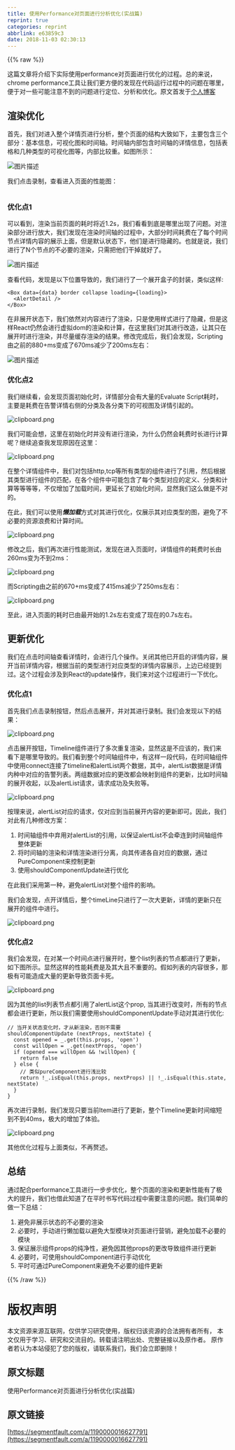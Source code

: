 ```yaml
---
title: 使用Performance对页面进行分析优化(实战篇)
reprint: true
categories: reprint
abbrlink: e63859c3
date: 2018-11-03 02:30:13
---
```


{{% raw %}}
<p>&#x8FD9;&#x7BC7;&#x6587;&#x7AE0;&#x5C06;&#x4ECB;&#x7ECD;&#x4E0B;&#x5B9E;&#x9645;&#x4F7F;&#x7528;performance&#x5BF9;&#x9875;&#x9762;&#x8FDB;&#x884C;&#x4F18;&#x5316;&#x7684;&#x8FC7;&#x7A0B;&#x3002;&#x603B;&#x7684;&#x6765;&#x8BF4;&#xFF0C;chrome performance&#x5DE5;&#x5177;&#x8BA9;&#x6211;&#x4EEC;&#x66F4;&#x65B9;&#x4FBF;&#x7684;&#x53D1;&#x73B0;&#x5728;&#x4EE3;&#x7801;&#x8FD0;&#x884C;&#x8FC7;&#x7A0B;&#x4E2D;&#x7684;&#x95EE;&#x9898;&#x5728;&#x54EA;&#x91CC;&#xFF0C;&#x4FBF;&#x4E8E;&#x5BF9;&#x4E00;&#x4E9B;&#x53EF;&#x80FD;&#x6CE8;&#x610F;&#x4E0D;&#x5230;&#x7684;&#x95EE;&#x9898;&#x8FDB;&#x884C;&#x5B9A;&#x4F4D;&#x3001;&#x5206;&#x6790;&#x548C;&#x4F18;&#x5316;&#x3002;&#x539F;&#x6587;&#x9996;&#x53D1;&#x4E8E;<a href="http://callmedadaxin.github.io/2018/10/09/optimize-react-app-with-chrome-performance/" rel="nofollow noreferrer" target="_blank">&#x4E2A;&#x4EBA;&#x535A;&#x5BA2;</a></p><h2 id="articleHeader0">&#x6E32;&#x67D3;&#x4F18;&#x5316;</h2><p>&#x9996;&#x5148;&#xFF0C;&#x6211;&#x4EEC;&#x5BF9;&#x8FDB;&#x5165;&#x6574;&#x4E2A;&#x8BE6;&#x60C5;&#x9875;&#x8FDB;&#x884C;&#x5206;&#x6790;&#xFF0C;&#x6574;&#x4E2A;&#x9875;&#x9762;&#x7684;&#x7ED3;&#x6784;&#x5927;&#x81F4;&#x5982;&#x4E0B;&#xFF0C;&#x4E3B;&#x8981;&#x5305;&#x542B;&#x4E09;&#x4E2A;&#x90E8;&#x5206;&#xFF1A;&#x57FA;&#x672C;&#x4FE1;&#x606F;&#xFF0C;&#x53EF;&#x89C6;&#x5316;&#x56FE;&#x548C;&#x65F6;&#x95F4;&#x8F74;&#x3002;&#x65F6;&#x95F4;&#x8F74;&#x5185;&#x90E8;&#x5305;&#x542B;&#x65F6;&#x95F4;&#x8F74;&#x7684;&#x8BE6;&#x60C5;&#x4FE1;&#x606F;&#xFF0C;&#x5305;&#x62EC;&#x8868;&#x683C;&#x548C;&#x51E0;&#x79CD;&#x7C7B;&#x578B;&#x7684;&#x53EF;&#x89C6;&#x5316;&#x56FE;&#x7B49;&#xFF0C;&#x5185;&#x90E8;&#x6BD4;&#x8F83;&#x91CD;&#x3002;&#x5982;&#x56FE;&#x6240;&#x793A;&#xFF1A;</p><p><span class="img-wrap"><img data-src="/img/bVbhVNi?w=1832&amp;h=896" src="https://static.alili.tech/img/bVbhVNi?w=1832&amp;h=896" alt="&#x56FE;&#x7247;&#x63CF;&#x8FF0;" title="&#x56FE;&#x7247;&#x63CF;&#x8FF0;" style="cursor:pointer;display:inline"></span></p><p>&#x6211;&#x4EEC;&#x70B9;&#x51FB;&#x5F55;&#x5236;&#xFF0C;&#x67E5;&#x770B;&#x8FDB;&#x5165;&#x9875;&#x9762;&#x7684;&#x6027;&#x80FD;&#x56FE;&#xFF1A;</p><p><span class="img-wrap"><img data-src="/img/bVbhVNg?w=350&amp;h=165" src="https://static.alili.tech/img/bVbhVNg?w=350&amp;h=165" alt="" title="" style="cursor:pointer;display:inline"></span></p><h3 id="articleHeader1">&#x4F18;&#x5316;&#x70B9;1</h3><p>&#x53EF;&#x4EE5;&#x770B;&#x5230;&#xFF0C;&#x6E32;&#x67D3;&#x5F53;&#x524D;&#x9875;&#x9762;&#x7684;&#x8017;&#x65F6;&#x5C06;&#x8FD1;1.2s&#xFF0C;&#x6211;&#x4EEC;&#x770B;&#x770B;&#x5230;&#x5E95;&#x662F;&#x54EA;&#x91CC;&#x51FA;&#x73B0;&#x4E86;&#x95EE;&#x9898;&#x3002;&#x5BF9;&#x6E32;&#x67D3;&#x90E8;&#x5206;&#x8FDB;&#x884C;&#x653E;&#x5927;&#xFF0C;&#x6211;&#x4EEC;&#x53D1;&#x73B0;&#x5728;&#x6E32;&#x67D3;&#x65F6;&#x95F4;&#x8F74;&#x7684;&#x8FC7;&#x7A0B;&#x4E2D;&#xFF0C;&#x5927;&#x90E8;&#x5206;&#x65F6;&#x95F4;&#x8017;&#x8D39;&#x5728;&#x4E86;&#x6BCF;&#x4E2A;&#x65F6;&#x95F4;&#x8282;&#x70B9;&#x8BE6;&#x60C5;&#x5185;&#x5BB9;&#x7684;&#x5C55;&#x793A;&#x4E0A;&#x9762;&#xFF0C;&#x4F46;&#x662F;&#x9ED8;&#x8BA4;&#x72B6;&#x6001;&#x4E0B;&#xFF0C;&#x4ED6;&#x4EEC;&#x662F;&#x8FDB;&#x884C;&#x9690;&#x85CF;&#x7684;&#x3002;&#x4E5F;&#x5C31;&#x662F;&#x8BF4;&#xFF0C;&#x6211;&#x4EEC;&#x8FDB;&#x884C;&#x4E86;N&#x4E2A;&#x8282;&#x70B9;&#x7684;&#x4E0D;&#x5FC5;&#x8981;&#x7684;&#x6E32;&#x67D3;&#xFF0C;&#x53EA;&#x9700;&#x628A;&#x4ED6;&#x4EEC;&#x5E72;&#x6389;&#x5C31;&#x597D;&#x4E86;&#x3002;</p><p><span class="img-wrap"><img data-src="/img/bVbhVNy?w=1241&amp;h=252" src="https://static.alili.tech/img/bVbhVNy?w=1241&amp;h=252" alt="&#x56FE;&#x7247;&#x63CF;&#x8FF0;" title="&#x56FE;&#x7247;&#x63CF;&#x8FF0;" style="cursor:pointer;display:inline"></span></p><p>&#x67E5;&#x770B;&#x4EE3;&#x7801;&#xFF0C;&#x53D1;&#x73B0;&#x662F;&#x4EE5;&#x4E0B;&#x4F4D;&#x7F6E;&#x5BFC;&#x81F4;&#x7684;&#xFF0C;&#x6211;&#x4EEC;&#x8FDB;&#x884C;&#x4E86;&#x4E00;&#x4E2A;&#x5C55;&#x5F00;&#x76D2;&#x5B50;&#x7684;&#x5C01;&#x88C5;&#xFF0C;&#x7C7B;&#x4F3C;&#x8FD9;&#x6837;:</p><div class="widget-codetool" style="display:none"><div class="widget-codetool--inner"><span class="selectCode code-tool" data-toggle="tooltip" data-placement="top" title="" data-original-title="&#x5168;&#x9009;"></span> <span type="button" class="copyCode code-tool" data-toggle="tooltip" data-placement="top" data-clipboard-text="&lt;Box data={data} border collapse loading={loading}&gt;
  &lt;AlertDetail /&gt;
&lt;/Box&gt;" title="" data-original-title="&#x590D;&#x5236;"></span> <span type="button" class="saveToNote code-tool" data-toggle="tooltip" data-placement="top" title="" data-original-title="&#x653E;&#x8FDB;&#x7B14;&#x8BB0;"></span></div></div><pre class="javascript hljs"><code class="js">&lt;Box data={data} border collapse loading={loading}&gt;
  <span class="xml"><span class="hljs-tag">&lt;<span class="hljs-name">AlertDetail</span> /&gt;</span>
<span class="hljs-tag">&lt;/<span class="hljs-name">Box</span>&gt;</span></span></code></pre><p>&#x5728;&#x975E;&#x5C55;&#x5F00;&#x72B6;&#x6001;&#x4E0B;&#xFF0C;&#x6211;&#x4EEC;&#x4F9D;&#x7136;&#x5BF9;&#x5185;&#x5BB9;&#x8FDB;&#x884C;&#x4E86;&#x6E32;&#x67D3;&#xFF0C;&#x53EA;&#x662F;&#x4F7F;&#x7528;&#x6837;&#x5F0F;&#x8FDB;&#x884C;&#x4E86;&#x9690;&#x85CF;&#xFF0C;&#x4F46;&#x662F;&#x8FD9;&#x6837;React&#x4ECD;&#x7136;&#x4F1A;&#x8FDB;&#x884C;&#x865A;&#x62DF;dom&#x7684;&#x6E32;&#x67D3;&#x548C;&#x8BA1;&#x7B97;&#xFF0C;&#x5728;&#x8FD9;&#x91CC;&#x6211;&#x4EEC;&#x5BF9;&#x5176;&#x8FDB;&#x884C;&#x6539;&#x9020;&#xFF0C;&#x8BA9;&#x5176;&#x53EA;&#x5728;&#x5C55;&#x5F00;&#x65F6;&#x8FDB;&#x884C;&#x6E32;&#x67D3;&#xFF0C;&#x5E76;&#x5C3D;&#x91CF;&#x7F13;&#x5B58;&#x6E32;&#x67D3;&#x7684;&#x7ED3;&#x679C;&#x3002;&#x4FEE;&#x6539;&#x5B8C;&#x6210;&#x540E;&#xFF0C;&#x6211;&#x4EEC;&#x4F1A;&#x53D1;&#x73B0;&#xFF0C;Scripting&#x7531;&#x4E4B;&#x524D;&#x7684;880+ms&#x53D8;&#x6210;&#x4E86;670ms&#x51CF;&#x5C11;&#x4E86;200ms&#x5DE6;&#x53F3;&#xFF1A;</p><p><span class="img-wrap"><img data-src="/img/bVbhVNB?w=348&amp;h=165" src="https://static.alili.tech/img/bVbhVNB?w=348&amp;h=165" alt="&#x56FE;&#x7247;&#x63CF;&#x8FF0;" title="&#x56FE;&#x7247;&#x63CF;&#x8FF0;" style="cursor:pointer;display:inline"></span></p><h3 id="articleHeader2">&#x4F18;&#x5316;&#x70B9;2</h3><p>&#x6211;&#x4EEC;&#x7EE7;&#x7EED;&#x770B;&#xFF0C;&#x4F1A;&#x53D1;&#x73B0;&#x9875;&#x9762;&#x521D;&#x59CB;&#x5316;&#x65F6;&#xFF0C;&#x8BE6;&#x60C5;&#x90E8;&#x5206;&#x4F1A;&#x6709;&#x5927;&#x91CF;&#x7684;Evaluate Script&#x8017;&#x65F6;&#xFF0C;&#x4E3B;&#x8981;&#x662F;&#x8017;&#x8D39;&#x5728;&#x544A;&#x8B66;&#x8BE6;&#x60C5;&#x53F3;&#x4FA7;&#x7684;&#x5206;&#x7C7B;&#x53CA;&#x5404;&#x5206;&#x7C7B;&#x4E0B;&#x7684;&#x53EF;&#x89C6;&#x56FE;&#x53CA;&#x8BE6;&#x60C5;&#x5F15;&#x8D77;&#x7684;&#x3002;</p><p><span class="img-wrap"><img data-src="/img/bVbhVND?w=669&amp;h=336" src="https://static.alili.tech/img/bVbhVND?w=669&amp;h=336" alt="clipboard.png" title="clipboard.png" style="cursor:pointer"></span></p><p>&#x6211;&#x4EEC;&#x53EF;&#x80FD;&#x4F1A;&#x60F3;&#xFF0C;&#x8FD9;&#x91CC;&#x5728;&#x521D;&#x59CB;&#x5316;&#x65F6;&#x5E76;&#x6CA1;&#x6709;&#x8FDB;&#x884C;&#x6E32;&#x67D3;&#xFF0C;&#x4E3A;&#x4EC0;&#x4E48;&#x4ECD;&#x7136;&#x4F1A;&#x8017;&#x8D39;&#x65F6;&#x957F;&#x8FDB;&#x884C;&#x8BA1;&#x7B97;&#x5462;&#xFF1F;&#x7EE7;&#x7EED;&#x8FFD;&#x67E5;&#x6211;&#x53D1;&#x73B0;&#x539F;&#x56E0;&#x5728;&#x8FD9;&#x91CC;&#xFF1A;</p><p><span class="img-wrap"><img data-src="/img/bVbhVNE?w=844&amp;h=792" src="https://static.alili.tech/img/bVbhVNE?w=844&amp;h=792" alt="clipboard.png" title="clipboard.png" style="cursor:pointer;display:inline"></span></p><p>&#x5728;&#x6574;&#x4E2A;&#x8BE6;&#x60C5;&#x7EC4;&#x4EF6;&#x4E2D;&#xFF0C;&#x6211;&#x4EEC;&#x5BF9;&#x5305;&#x62EC;http,tcp&#x7B49;&#x6240;&#x6709;&#x7C7B;&#x578B;&#x7684;&#x7EC4;&#x4EF6;&#x8FDB;&#x884C;&#x4E86;&#x5F15;&#x7528;&#xFF0C;&#x7136;&#x540E;&#x6839;&#x636E;&#x5176;&#x7C7B;&#x578B;&#x8FDB;&#x884C;&#x7EC4;&#x4EF6;&#x7684;&#x5339;&#x914D;&#xFF0C;&#x5728;&#x5404;&#x4E2A;&#x7EC4;&#x4EF6;&#x4E2D;&#x53EF;&#x80FD;&#x5305;&#x542B;&#x4E86;&#x6BCF;&#x4E2A;&#x7C7B;&#x578B;&#x5BF9;&#x5E94;&#x7684;&#x5B9A;&#x4E49;&#x3001;&#x5206;&#x7C7B;&#x548C;&#x8BA1;&#x7B97;&#x7B49;&#x7B49;&#x7B49;&#x7B49;&#xFF0C;&#x4E0D;&#x4EC5;&#x589E;&#x52A0;&#x4E86;&#x52A0;&#x8F7D;&#x65F6;&#x95F4;&#xFF0C;&#x66F4;&#x5EF6;&#x957F;&#x4E86;&#x521D;&#x59CB;&#x5316;&#x65F6;&#x95F4;&#xFF0C;&#x663E;&#x7136;&#x6211;&#x4EEC;&#x8FD9;&#x4E48;&#x505A;&#x662F;&#x4E0D;&#x5BF9;&#x7684;&#x3002;</p><p>&#x5728;&#x6B64;&#xFF0C;&#x6211;&#x4EEC;&#x53EF;&#x4EE5;&#x4F7F;&#x7528;<strong><em>&#x61D2;&#x52A0;&#x8F7D;</em></strong>&#x65B9;&#x5F0F;&#x5BF9;&#x5176;&#x8FDB;&#x884C;&#x4F18;&#x5316;&#xFF0C;&#x4EC5;&#x5C55;&#x793A;&#x5176;&#x5BF9;&#x5E94;&#x7C7B;&#x578B;&#x7684;&#x56FE;&#xFF0C;&#x907F;&#x514D;&#x4E86;&#x4E0D;&#x5FC5;&#x8981;&#x7684;&#x8D44;&#x6E90;&#x6D6A;&#x8D39;&#x548C;&#x8BA1;&#x7B97;&#x65F6;&#x95F4;&#x3002;</p><p><span class="img-wrap"><img data-src="/img/bVbhVNG?w=972&amp;h=776" src="https://static.alili.tech/img/bVbhVNG?w=972&amp;h=776" alt="clipboard.png" title="clipboard.png" style="cursor:pointer;display:inline"></span></p><p>&#x4FEE;&#x6539;&#x4E4B;&#x540E;&#xFF0C;&#x6211;&#x4EEC;&#x518D;&#x6B21;&#x8FDB;&#x884C;&#x6027;&#x80FD;&#x6D4B;&#x8BD5;&#xFF0C;&#x53D1;&#x73B0;&#x5728;&#x8FDB;&#x5165;&#x9875;&#x9762;&#x65F6;&#xFF0C;&#x8BE6;&#x60C5;&#x7EC4;&#x4EF6;&#x7684;&#x8017;&#x8D39;&#x65F6;&#x957F;&#x7531;260ms&#x53D8;&#x4E3A;&#x4E0D;&#x5230;2ms&#xFF1A;</p><p><span class="img-wrap"><img data-src="/img/bVbhVNL?w=666&amp;h=138" src="https://static.alili.tech/img/bVbhVNL?w=666&amp;h=138" alt="clipboard.png" title="clipboard.png" style="cursor:pointer;display:inline"></span></p><p>&#x800C;Scripting&#x7531;&#x4E4B;&#x524D;&#x7684;670+ms&#x53D8;&#x6210;&#x4E86;415ms&#x51CF;&#x5C11;&#x4E86;250ms&#x5DE6;&#x53F3;&#xFF1A;</p><p><span class="img-wrap"><img data-src="/img/bVbhVNN?w=353&amp;h=161" src="https://static.alili.tech/img/bVbhVNN?w=353&amp;h=161" alt="clipboard.png" title="clipboard.png" style="cursor:pointer;display:inline"></span></p><p>&#x81F3;&#x6B64;&#xFF0C;&#x8FDB;&#x5165;&#x9875;&#x9762;&#x7684;&#x8017;&#x65F6;&#x5DF2;&#x7531;&#x6700;&#x5F00;&#x59CB;&#x7684;1.2s&#x5DE6;&#x53F3;&#x53D8;&#x6210;&#x4E86;&#x73B0;&#x5728;&#x7684;0.7s&#x5DE6;&#x53F3;&#x3002;</p><h2 id="articleHeader3">&#x66F4;&#x65B0;&#x4F18;&#x5316;</h2><p>&#x6211;&#x4EEC;&#x5728;&#x70B9;&#x51FB;&#x65F6;&#x95F4;&#x8F74;&#x67E5;&#x770B;&#x8BE6;&#x60C5;&#x65F6;&#xFF0C;&#x4F1A;&#x8FDB;&#x884C;&#x51E0;&#x4E2A;&#x64CD;&#x4F5C;&#x3002;&#x5173;&#x95ED;&#x5176;&#x4ED6;&#x5DF2;&#x5F00;&#x542F;&#x7684;&#x8BE6;&#x60C5;&#x5185;&#x5BB9;&#xFF0C;&#x5C55;&#x5F00;&#x5F53;&#x524D;&#x8BE6;&#x60C5;&#x5185;&#x5BB9;&#xFF0C;&#x6839;&#x636E;&#x5F53;&#x524D;&#x7684;&#x7C7B;&#x578B;&#x8FDB;&#x884C;&#x5BF9;&#x5E94;&#x7C7B;&#x578B;&#x7684;&#x8BE6;&#x60C5;&#x5185;&#x5BB9;&#x5C55;&#x793A;&#xFF0C;&#x4E0A;&#x8FB9;&#x5DF2;&#x7ECF;&#x63D0;&#x5230;&#x8FC7;&#x3002;&#x8FD9;&#x4E2A;&#x8FC7;&#x7A0B;&#x4F1A;&#x6D89;&#x53CA;&#x5230;React&#x7684;update&#x64CD;&#x4F5C;&#xFF0C;&#x6211;&#x4EEC;&#x6765;&#x5BF9;&#x8FD9;&#x4E2A;&#x8FC7;&#x7A0B;&#x8FDB;&#x884C;&#x4E00;&#x4E0B;&#x4F18;&#x5316;&#x3002;</p><h3 id="articleHeader4">&#x4F18;&#x5316;&#x70B9;1</h3><p>&#x9996;&#x5148;&#x6211;&#x4EEC;&#x70B9;&#x51FB;&#x5F55;&#x5236;&#x6309;&#x94AE;&#xFF0C;&#x7136;&#x540E;&#x70B9;&#x51FB;&#x5C55;&#x5F00;&#xFF0C;&#x5E76;&#x5BF9;&#x5176;&#x8FDB;&#x884C;&#x5F55;&#x5236;&#x3002;&#x6211;&#x4EEC;&#x4F1A;&#x53D1;&#x73B0;&#x4EE5;&#x4E0B;&#x7684;&#x7ED3;&#x679C;&#xFF1A;</p><p><span class="img-wrap"><img data-src="/img/bVbhVNO?w=990&amp;h=311" src="https://static.alili.tech/img/bVbhVNO?w=990&amp;h=311" alt="clipboard.png" title="clipboard.png" style="cursor:pointer;display:inline"></span></p><p>&#x70B9;&#x51FB;&#x5C55;&#x5F00;&#x6309;&#x94AE;&#xFF0C;Timeline&#x7EC4;&#x4EF6;&#x8FDB;&#x884C;&#x4E86;&#x591A;&#x6B21;&#x91CD;&#x590D;&#x6E32;&#x67D3;&#xFF0C;&#x663E;&#x7136;&#x8FD9;&#x662F;&#x4E0D;&#x5E94;&#x8BE5;&#x7684;&#xFF0C;&#x6211;&#x4EEC;&#x6765;&#x770B;&#x4E0B;&#x662F;&#x54EA;&#x91CC;&#x5BFC;&#x81F4;&#x7684;&#x3002;&#x6211;&#x4EEC;&#x770B;&#x5230;&#x6574;&#x4E2A;&#x65F6;&#x95F4;&#x8F74;&#x7EC4;&#x4EF6;&#x4E2D;&#xFF0C;&#x6709;&#x8FD9;&#x6837;&#x4E00;&#x6BB5;&#x4EE3;&#x7801;&#xFF0C;&#x5728;&#x65F6;&#x95F4;&#x8F74;&#x7EC4;&#x4EF6;&#x4E2D;&#x4F7F;&#x7528;connect&#x8FDE;&#x63A5;&#x4E86;timeline&#x548C;alertList&#x4E24;&#x4E2A;&#x6570;&#x636E;&#xFF0C;&#x5176;&#x4E2D;&#xFF0C;alertList&#x6570;&#x636E;&#x662F;&#x8BE6;&#x60C5;&#x5185;&#x79CD;&#x4E2D;&#x5BF9;&#x5E94;&#x7684;&#x544A;&#x8B66;&#x5217;&#x8868;&#x3002;&#x4E24;&#x7EC4;&#x6570;&#x636E;&#x5BF9;&#x5E94;&#x7684;&#x66F4;&#x6539;&#x90FD;&#x4F1A;&#x6620;&#x5C04;&#x5230;&#x7EC4;&#x4EF6;&#x7684;&#x66F4;&#x65B0;&#xFF0C;&#x6BD4;&#x5982;&#x65F6;&#x95F4;&#x8F74;&#x7684;&#x5C55;&#x5F00;&#x6536;&#x8D77;&#xFF0C;&#x4EE5;&#x53CA;alertList&#x8BF7;&#x6C42;&#xFF0C;&#x8BF7;&#x6C42;&#x6210;&#x529F;&#x53CA;&#x5931;&#x8D25;&#x7B49;&#x3002;</p><p><span class="img-wrap"><img data-src="/img/bVbhVNS?w=1042&amp;h=410" src="https://static.alili.tech/img/bVbhVNS?w=1042&amp;h=410" alt="clipboard.png" title="clipboard.png" style="cursor:pointer;display:inline"></span></p><p>&#x6309;&#x7406;&#x6765;&#x8BF4;&#xFF0C;alertList&#x5BF9;&#x5E94;&#x7684;&#x8BF7;&#x6C42;&#xFF0C;&#x4EC5;&#x5BF9;&#x5E94;&#x5230;&#x5F53;&#x524D;&#x5C55;&#x5F00;&#x5185;&#x5BB9;&#x7684;&#x66F4;&#x65B0;&#x5373;&#x53EF;&#x3002;&#x56E0;&#x6B64;&#xFF0C;&#x6211;&#x4EEC;&#x5BF9;&#x6B64;&#x6709;&#x51E0;&#x79CD;&#x4FEE;&#x6539;&#x65B9;&#x6848;&#xFF1A;</p><ol><li>&#x65F6;&#x95F4;&#x8F74;&#x7EC4;&#x4EF6;&#x4E2D;&#x5F03;&#x7528;&#x5BF9;alertList&#x7684;&#x5F15;&#x7528;&#xFF0C;&#x4EE5;&#x4FDD;&#x8BC1;alertList&#x4E0D;&#x4F1A;&#x7275;&#x8FDE;&#x5230;&#x65F6;&#x95F4;&#x8F74;&#x7EC4;&#x4EF6;&#x6574;&#x4F53;&#x66F4;&#x65B0;</li><li>&#x5C06;&#x65F6;&#x95F4;&#x8F74;&#x7684;&#x6E32;&#x67D3;&#x548C;&#x8BE6;&#x60C5;&#x6E32;&#x67D3;&#x8FDB;&#x884C;&#x5206;&#x79BB;&#xFF0C;&#x5411;&#x5176;&#x4F20;&#x9012;&#x5404;&#x81EA;&#x5BF9;&#x5E94;&#x7684;&#x6570;&#x636E;&#xFF0C;&#x901A;&#x8FC7;PureComponent&#x6765;&#x63A7;&#x5236;&#x66F4;&#x65B0;</li><li>&#x4F7F;&#x7528;shouldComponentUpdate&#x8FDB;&#x884C;&#x4F18;&#x5316;</li></ol><p>&#x5728;&#x6B64;&#x6211;&#x4EEC;&#x91C7;&#x7528;&#x7B2C;&#x4E00;&#x79CD;&#xFF0C;&#x907F;&#x514D;alertList&#x5BF9;&#x6574;&#x4E2A;&#x7EC4;&#x4EF6;&#x7684;&#x5F71;&#x54CD;&#x3002;</p><p>&#x6211;&#x4EEC;&#x4F1A;&#x53D1;&#x73B0;&#xFF0C;&#x70B9;&#x5F00;&#x8BE6;&#x60C5;&#x540E;&#xFF0C;&#x6574;&#x4E2A;timeLine&#x53EA;&#x8FDB;&#x884C;&#x4E86;&#x4E00;&#x6B21;&#x5927;&#x66F4;&#x65B0;&#xFF0C;&#x8BE6;&#x60C5;&#x7684;&#x66F4;&#x65B0;&#x53EA;&#x5728;&#x5C55;&#x5F00;&#x7684;&#x7EC4;&#x4EF6;&#x4E2D;&#x8FDB;&#x884C;&#x3002;</p><p><span class="img-wrap"><img data-src="/img/bVbhVNW?w=729&amp;h=379" src="https://static.alili.tech/img/bVbhVNW?w=729&amp;h=379" alt="clipboard.png" title="clipboard.png" style="cursor:pointer"></span></p><h3 id="articleHeader5">&#x4F18;&#x5316;&#x70B9;2</h3><p>&#x6211;&#x4EEC;&#x4F1A;&#x53D1;&#x73B0;&#xFF0C;&#x5728;&#x5BF9;&#x67D0;&#x4E00;&#x4E2A;&#x65F6;&#x95F4;&#x70B9;&#x8FDB;&#x884C;&#x5C55;&#x5F00;&#x65F6;&#xFF0C;&#x6574;&#x4E2A;list&#x5217;&#x8868;&#x7684;&#x8282;&#x70B9;&#x90FD;&#x8FDB;&#x884C;&#x4E86;&#x66F4;&#x65B0;&#xFF0C;&#x5982;&#x4E0B;&#x56FE;&#x6240;&#x793A;&#x3002;&#x663E;&#x7136;&#x8FD9;&#x6837;&#x7684;&#x6027;&#x80FD;&#x8017;&#x8D39;&#x662F;&#x53CA;&#x5176;&#x5927;&#x4E14;&#x4E0D;&#x91CD;&#x8981;&#x7684;&#x3002;&#x5047;&#x5982;&#x5217;&#x8868;&#x7684;&#x5185;&#x5BB9;&#x5F88;&#x591A;&#xFF0C;&#x90A3;&#x6781;&#x6709;&#x53EF;&#x80FD;&#x9020;&#x6210;&#x5927;&#x91CF;&#x7684;&#x66F4;&#x65B0;&#x5BFC;&#x81F4;&#x9875;&#x9762;&#x5361;&#x6B7B;&#x3002;</p><p><span class="img-wrap"><img data-src="/img/bVbhVNY?w=1059&amp;h=371" src="https://static.alili.tech/img/bVbhVNY?w=1059&amp;h=371" alt="clipboard.png" title="clipboard.png" style="cursor:pointer;display:inline"></span></p><p>&#x56E0;&#x4E3A;&#x5176;&#x4ED6;&#x7684;list&#x5217;&#x8868;&#x8282;&#x70B9;&#x90FD;&#x5F15;&#x7528;&#x4E86;alertList&#x8FD9;&#x4E2A;prop, &#x5F53;&#x5176;&#x8FDB;&#x884C;&#x6539;&#x53D8;&#x65F6;&#xFF0C;&#x6240;&#x6709;&#x7684;&#x8282;&#x70B9;&#x90FD;&#x4F1A;&#x8FDB;&#x884C;&#x66F4;&#x65B0;&#xFF0C;&#x6240;&#x4EE5;&#x6211;&#x4EEC;&#x9700;&#x8981;&#x4F7F;&#x7528;shouldComponentUpdate&#x624B;&#x52A8;&#x5BF9;&#x5176;&#x8FDB;&#x884C;&#x4F18;&#x5316;:</p><div class="widget-codetool" style="display:none"><div class="widget-codetool--inner"><span class="selectCode code-tool" data-toggle="tooltip" data-placement="top" title="" data-original-title="&#x5168;&#x9009;"></span> <span type="button" class="copyCode code-tool" data-toggle="tooltip" data-placement="top" data-clipboard-text="// &#x5F53;&#x5F00;&#x5173;&#x72B6;&#x6001;&#x53D8;&#x5316;&#x65F6;&#xFF0C;&#x624D;&#x4ECE;&#x65B0;&#x6E32;&#x67D3;&#xFF0C;&#x5426;&#x5219;&#x4E0D;&#x9700;&#x8981;
shouldComponentUpdate (nextProps, nextState) {
  const opened = _.get(this.props, &apos;open&apos;)
  const willOpen = _.get(nextProps, &apos;open&apos;)
  if (opened === willOpen &amp;&amp; !willOpen) {
    return false
  } else {
    // &#x7C7B;&#x4F3C;pureComponent&#x8FDB;&#x884C;&#x6D45;&#x6BD4;&#x8F83;
    return !_.isEqual(this.props, nextProps) || !_.isEqual(this.state, nextState)
  }
}" title="" data-original-title="&#x590D;&#x5236;"></span> <span type="button" class="saveToNote code-tool" data-toggle="tooltip" data-placement="top" title="" data-original-title="&#x653E;&#x8FDB;&#x7B14;&#x8BB0;"></span></div></div><pre class="javascript hljs"><code class="js"><span class="hljs-comment">// &#x5F53;&#x5F00;&#x5173;&#x72B6;&#x6001;&#x53D8;&#x5316;&#x65F6;&#xFF0C;&#x624D;&#x4ECE;&#x65B0;&#x6E32;&#x67D3;&#xFF0C;&#x5426;&#x5219;&#x4E0D;&#x9700;&#x8981;</span>
shouldComponentUpdate (nextProps, nextState) {
  <span class="hljs-keyword">const</span> opened = _.get(<span class="hljs-keyword">this</span>.props, <span class="hljs-string">&apos;open&apos;</span>)
  <span class="hljs-keyword">const</span> willOpen = _.get(nextProps, <span class="hljs-string">&apos;open&apos;</span>)
  <span class="hljs-keyword">if</span> (opened === willOpen &amp;&amp; !willOpen) {
    <span class="hljs-keyword">return</span> <span class="hljs-literal">false</span>
  } <span class="hljs-keyword">else</span> {
    <span class="hljs-comment">// &#x7C7B;&#x4F3C;pureComponent&#x8FDB;&#x884C;&#x6D45;&#x6BD4;&#x8F83;</span>
    <span class="hljs-keyword">return</span> !_.isEqual(<span class="hljs-keyword">this</span>.props, nextProps) || !_.isEqual(<span class="hljs-keyword">this</span>.state, nextState)
  }
}</code></pre><p>&#x518D;&#x6B21;&#x8FDB;&#x884C;&#x5F55;&#x5236;&#xFF0C;&#x6211;&#x4EEC;&#x53D1;&#x73B0;&#x53EA;&#x8981;&#x5F53;&#x524D;Item&#x8FDB;&#x884C;&#x4E86;&#x66F4;&#x65B0;&#xFF0C;&#x6574;&#x4E2A;Timeline&#x66F4;&#x65B0;&#x65F6;&#x95F4;&#x7F29;&#x77ED;&#x5230;&#x4E0D;&#x5230;40ms&#xFF0C;&#x6781;&#x5927;&#x7684;&#x589E;&#x52A0;&#x4E86;&#x4F53;&#x9A8C;&#x3002;</p><p><span class="img-wrap"><img data-src="/img/bVbhVN3?w=946&amp;h=257" src="https://static.alili.tech/img/bVbhVN3?w=946&amp;h=257" alt="clipboard.png" title="clipboard.png" style="cursor:pointer;display:inline"></span></p><p>&#x5176;&#x4ED6;&#x4F18;&#x5316;&#x8FC7;&#x7A0B;&#x4E0E;&#x4E0A;&#x9762;&#x7C7B;&#x4F3C;&#xFF0C;&#x4E0D;&#x518D;&#x8D58;&#x8FF0;&#x3002;</p><h2 id="articleHeader6">&#x603B;&#x7ED3;</h2><p>&#x901A;&#x8FC7;&#x914D;&#x5408;performance&#x5DE5;&#x5177;&#x8FDB;&#x884C;&#x4E00;&#x6B65;&#x6B65;&#x4F18;&#x5316;&#xFF0C;&#x6574;&#x4E2A;&#x9875;&#x9762;&#x7684;&#x6E32;&#x67D3;&#x548C;&#x66F4;&#x65B0;&#x6027;&#x80FD;&#x6709;&#x4E86;&#x6781;&#x5927;&#x7684;&#x63D0;&#x5347;&#xFF0C;&#x6211;&#x4EEC;&#x4E5F;&#x501F;&#x6B64;&#x77E5;&#x9053;&#x4E86;&#x5728;&#x5E73;&#x65F6;&#x4E66;&#x5199;&#x4EE3;&#x7801;&#x8FC7;&#x7A0B;&#x4E2D;&#x9700;&#x8981;&#x6CE8;&#x610F;&#x7684;&#x95EE;&#x9898;&#x3002;&#x6211;&#x4EEC;&#x7B80;&#x5355;&#x7684;&#x505A;&#x4E00;&#x4E0B;&#x603B;&#x7ED3;&#xFF1A;</p><ol><li>&#x907F;&#x514D;&#x975E;&#x5C55;&#x793A;&#x72B6;&#x6001;&#x7684;&#x4E0D;&#x5FC5;&#x8981;&#x7684;&#x6E32;&#x67D3;</li><li>&#x5FC5;&#x8981;&#x65F6;&#xFF0C;&#x624B;&#x52A8;&#x8FDB;&#x884C;&#x61D2;&#x52A0;&#x8F7D;&#x4EE5;&#x907F;&#x514D;&#x5927;&#x578B;&#x6A21;&#x5757;&#x5BF9;&#x9875;&#x9762;&#x8FDB;&#x884C;&#x8425;&#x9500;&#xFF0C;&#x907F;&#x514D;&#x52A0;&#x8F7D;&#x4E0D;&#x5FC5;&#x8981;&#x7684;&#x6A21;&#x5757;</li><li>&#x4FDD;&#x8BC1;&#x5C55;&#x793A;&#x7EC4;&#x4EF6;props&#x7684;&#x7EAF;&#x51C0;&#x6027;&#xFF0C;&#x907F;&#x514D;&#x56E0;&#x5176;&#x4ED6;props&#x7684;&#x66F4;&#x6539;&#x5BFC;&#x81F4;&#x7EC4;&#x4EF6;&#x8FDB;&#x884C;&#x66F4;&#x65B0;</li><li>&#x5FC5;&#x8981;&#x65F6;&#xFF0C;&#x53EF;&#x4F7F;&#x7528;shouldComponent&#x8FDB;&#x884C;&#x624B;&#x52A8;&#x4F18;&#x5316;</li><li>&#x5E73;&#x65F6;&#x53EF;&#x901A;&#x8FC7;PureComponent&#x6765;&#x907F;&#x514D;&#x4E0D;&#x5FC5;&#x8981;&#x7684;&#x7EC4;&#x4EF6;&#x66F4;&#x65B0;</li></ol>
{{% /raw %}}

# 版权声明
本文资源来源互联网，仅供学习研究使用，版权归该资源的合法拥有者所有，
本文仅用于学习、研究和交流目的。转载请注明出处、完整链接以及原作者。
原作者若认为本站侵犯了您的版权，请联系我们，我们会立即删除！

## 原文标题
使用Performance对页面进行分析优化(实战篇)

## 原文链接
[https://segmentfault.com/a/1190000016627791](https://segmentfault.com/a/1190000016627791)

